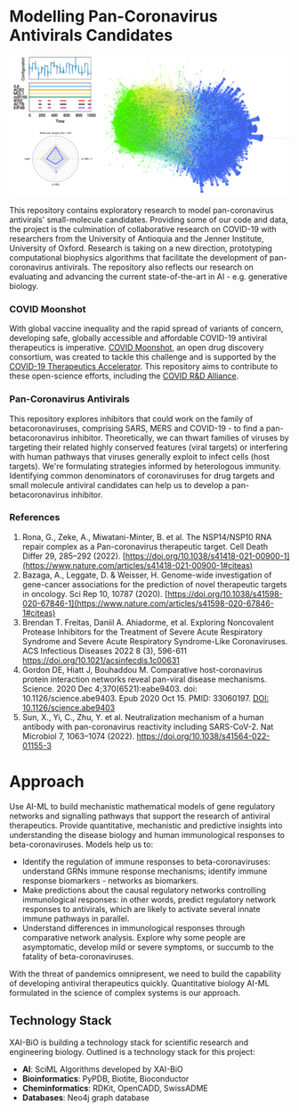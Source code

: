 # Modelling Pan-Coronavirus Antivirals Candidates 
![my image](Images/BetacoronavirusesResearchGraphic.png)

This repository contains exploratory research to model pan-coronavirus antivirals' small-molecule candidates. Providing some of our code and data, the project is the culmination of collaborative research on COVID-19 with researchers from the University of Antioquia and the Jenner Institute, University of Oxford. Research is taking on a new direction, prototyping computational biophysics algorithms that facilitate the development of pan-coronavirus antivirals. The repository also reflects our research on evaluating and advancing the current state-of-the-art in AI - e.g. generative biology.
### COVID Moonshot
With global vaccine inequality and the rapid spread of variants of concern, developing safe, globally accessible and affordable COVID-19 antiviral therapeutics is imperative. [COVID Moonshot](https://covid.postera.ai/covid), an open drug discovery consortium, was created to tackle this challenge and is supported by the [COVID-19 Therapeutics Accelerator](https://www.therapeuticsaccelerator.org/). This repository aims to contribute to these open-science efforts, including the [COVID R&D Alliance](https://www.covidrdalliance.com/).
### Pan-Coronavirus Antivirals
This repository explores inhibitors that could work on the family of betacoronaviruses, comprising SARS, MERS and COVID-19 - to find a pan-betacoronavirus inhibitor. Theoretically, we can thwart families of viruses by targeting their related highly conserved features (viral targets) or interfering with human pathways that viruses generally exploit to infect cells (host targets). We're formulating strategies informed by heterologous immunity. Identifying common denominators of coronaviruses for drug targets and small molecule antiviral candidates can help us to develop a  pan-betacoronavirus inhibitor.
### References
1. Rona, G., Zeke, A., Miwatani-Minter, B. et al. The NSP14/NSP10 RNA repair complex as a Pan-coronavirus therapeutic target. Cell Death Differ 29, 285–292 (2022). [https://doi.org/10.1038/s41418-021-00900-1](https://www.nature.com/articles/s41418-021-00900-1#citeas)
2. Bazaga, A., Leggate, D. & Weisser, H. Genome-wide investigation of gene-cancer associations for the prediction of novel therapeutic targets in oncology. Sci Rep 10, 10787 (2020). [https://doi.org/10.1038/s41598-020-67846-1](https://www.nature.com/articles/s41598-020-67846-1#citeas)
3. Brendan T. Freitas, Daniil A. Ahiadorme, et al. Exploring Noncovalent Protease Inhibitors for the Treatment of Severe Acute Respiratory Syndrome and Severe Acute Respiratory Syndrome-Like Coronaviruses. ACS Infectious Diseases 2022 8 (3), 596-611 https://doi.org/10.1021/acsinfecdis.1c00631
4. Gordon DE, Hiatt J, Bouhaddou M. Comparative host-coronavirus protein interaction networks reveal pan-viral disease mechanisms. Science. 2020 Dec 4;370(6521):eabe9403. doi: 10.1126/science.abe9403. Epub 2020 Oct 15. PMID: 33060197. [DOI: 10.1126/science.abe9403](https://www.science.org/doi/10.1126/science.abe9403)
4. Sun, X., Yi, C., Zhu, Y. et al. Neutralization mechanism of a human antibody with pan-coronavirus reactivity including SARS-CoV-2. Nat Microbiol 7, 1063–1074 (2022). https://doi.org/10.1038/s41564-022-01155-3

# Approach
Use AI-ML to build mechanistic mathematical models of gene regulatory networks and signalling pathways that support the research of antiviral therapeutics. Provide quantitative, mechanistic and predictive insights into understanding the disease biology and human immunological responses to beta-coronaviruses. Models help us to:

* Identify the regulation of immune responses to beta-coronaviruses: understand GRNs immune response mechanisms; identify immune response biomarkers - networks as biomarkers. 
* Make predictions about the causal regulatory networks controlling immunological responses: in other words, predict regulatory network responses to antivirals, which are likely to activate several innate immune pathways in parallel. 
* Understand differences in immunological responses through comparative network analysis. Explore why some people are asymptomatic, develop mild or severe symptoms, or succumb to the fatality of beta-coronaviruses.  

With the threat of pandemics omnipresent, we need to build the capability of developing antiviral therapeutics quickly. Quantitative biology AI-ML formulated in the science of complex systems is our approach.

## Technology Stack 

XAI-BiO is building a technology stack for scientific research and engineering biology. Outlined is a technology stack for this project:

* **AI**: SciML Algorithms developed by XAI-BiO
* **Bioinformatics**: PyPDB, Biotite, Bioconductor
* **Cheminformatics**: RDKit, OpenCADD, SwissADME
* **Databases**: Neo4j graph database






